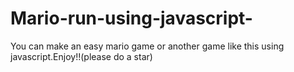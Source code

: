 # Mario-run-using-javascript-
You can make an easy mario game or another game like this using javascript.Enjoy!!(please do a star)
